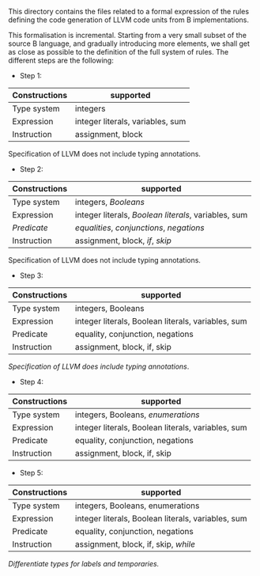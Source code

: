 This directory contains the files related to a formal expression of the rules
defining the code generation of LLVM code units from B implementations.

This formalisation is incremental. Starting from a very small subset of the
source B language, and gradually introducing more elements, we shall get as
close as possible to the definition of the full system of rules. The different
steps are the following:

- Step 1:

| Constructions| supported        |
|--------------|------------------|
| Type system  | integers         |
| Expression  | integer literals, variables, sum              |
| Instruction | assignment, block            |

Specification of LLVM does not include typing annotations.

- Step 2:

| Constructions| supported        |
|--------------|------------------|
| Type system  | integers, *Booleans*	        |
| Expression  | integer literals, *Boolean literals*, variables, sum          |
| *Predicate* | *equalities*, *conjunctions*, *negations*        |
| Instruction | assignment, block, *if*, *skip*              |

Specification of LLVM does not include typing annotations.

- Step 3:

| Constructions| supported        |
|--------------|------------------|
| Type system  | integers, Booleans	      |
| Expression  | integer literals, Boolean literals, variables, sum              |
| Predicate   | equality, conjunction, negations        |
| Instruction | assignment, block, if, skip            |

*Specification of LLVM does include typing annotations*.

- Step 4:

| Constructions| supported        |
|--------------|------------------|
| Type system  | integers, Booleans, *enumerations*	      |
| Expression  | integer literals, Boolean literals, variables, sum              |
| Predicate   | equality, conjunction, negations        |
| Instruction | assignment, block, if, skip            |

- Step 5:

| Constructions| supported        |
|--------------|------------------|
| Type system  | integers, Booleans, enumerations	      |
| Expression  | integer literals, Boolean literals, variables, sum              |
| Predicate   | equality, conjunction, negations        |
| Instruction | assignment, block, if, skip, *while*            |

*Differentiate types for labels and temporaries.*

